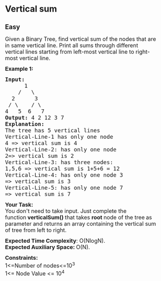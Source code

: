# Vertical sum
## Easy
<div class="problems_problem_content__Xm_eO"><p><span style="font-size: 18px;">Given a Binary Tree, find vertical sum of the nodes that are in same vertical line. Print all sums through different vertical lines starting from left-most vertical line to right-most vertical line.</span></p>
<p><span style="font-size: 18px;"><strong>Example 1:</strong></span></p>
<pre><span style="font-size: 18px;"><strong>Input:</strong></span>
     <span style="font-size: 18px;">  1
    /   \
  2      3
 / \    / \
4   5  6   7
<strong>Output: </strong>4 2 12 3 7<strong>
Explanation:</strong></span>
<span style="font-size: 18px;">The tree has 5 vertical lines
Vertical-Line-1 has only one node
4 =&gt; vertical sum is 4
Vertical-Line-2: has only one node
2=&gt; vertical sum is 2
Vertical-Line-3: has three nodes:
1,5,6 =&gt; vertical sum is 1+5+6 = 12
Vertical-Line-4: has only one node 3
=&gt; vertical sum is 3
Vertical-Line-5: has only one node 7
=&gt; vertical sum is 7</span>
</pre>
<p><strong><span style="font-size: 18px;">Your Task:</span></strong><br><span style="font-size: 18px;">You don't need to take input. Just complete the function<strong>&nbsp;verticalSum()&nbsp;</strong>that takes <strong>root </strong>node of the tree<strong>&nbsp;</strong>as parameter and returns an array containing&nbsp;the vertical sum of tree from left to right.</span></p>
<p><span style="font-size: 18px;"><strong>Expected Time Complexity</strong>: O(NlogN).<br><strong>Expected Auxiliary Space:&nbsp;</strong>O(N).</span></p>
<p><span style="font-size: 18px;"><strong>Constraints:</strong><br>1&lt;=Number of nodes&lt;=10<sup>3</sup><br>1&lt;= Node Value &lt;= 10<sup>4</sup></span></p></div>